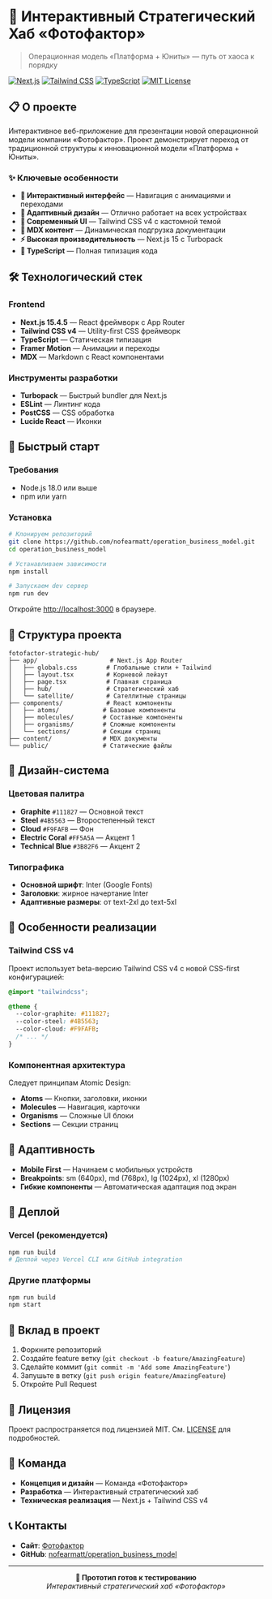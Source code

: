 # 🚀 Интерактивный Стратегический Хаб «Фотофактор»

> Операционная модель «Платформа + Юниты» — путь от хаоса к порядку

[![Next.js](https://img.shields.io/badge/Next.js-15.4.5-black?style=for-the-badge&logo=next.js)](https://nextjs.org/)
[![Tailwind CSS](https://img.shields.io/badge/Tailwind_CSS-v4_beta-06B6D4?style=for-the-badge&logo=tailwind-css)](https://tailwindcss.com/)
[![TypeScript](https://img.shields.io/badge/TypeScript-5.0-3178C6?style=for-the-badge&logo=typescript)](https://www.typescriptlang.org/)
[![MIT License](https://img.shields.io/badge/License-MIT-green.svg?style=for-the-badge)](https://choosealicense.com/licenses/mit/)

## 📋 О проекте

Интерактивное веб-приложение для презентации новой операционной модели компании «Фотофактор». Проект демонстрирует переход от традиционной структуры к инновационной модели «Платформа + Юниты».

### ✨ Ключевые особенности

- **🎯 Интерактивный интерфейс** — Навигация с анимациями и переходами
- **📱 Адаптивный дизайн** — Отлично работает на всех устройствах  
- **🎨 Современный UI** — Tailwind CSS v4 с кастомной темой
- **📖 MDX контент** — Динамическая подгрузка документации
- **⚡ Высокая производительность** — Next.js 15 с Turbopack
- **🔧 TypeScript** — Полная типизация кода

## 🛠 Технологический стек

### Frontend
- **Next.js 15.4.5** — React фреймворк с App Router
- **Tailwind CSS v4** — Utility-first CSS фреймворк
- **TypeScript** — Статическая типизация
- **Framer Motion** — Анимации и переходы
- **MDX** — Markdown с React компонентами

### Инструменты разработки
- **Turbopack** — Быстрый bundler для Next.js
- **ESLint** — Линтинг кода
- **PostCSS** — CSS обработка
- **Lucide React** — Иконки

## 🚀 Быстрый старт

### Требования
- Node.js 18.0 или выше
- npm или yarn

### Установка

```bash
# Клонируем репозиторий
git clone https://github.com/nofearmatt/operation_business_model.git
cd operation_business_model

# Устанавливаем зависимости
npm install

# Запускаем dev сервер
npm run dev
```

Откройте [http://localhost:3000](http://localhost:3000) в браузере.

## 📁 Структура проекта

```
fotofactor-strategic-hub/
├── app/                    # Next.js App Router
│   ├── globals.css        # Глобальные стили + Tailwind
│   ├── layout.tsx         # Корневой лейаут
│   ├── page.tsx           # Главная страница
│   ├── hub/               # Стратегический хаб
│   └── satellite/         # Сателлитные страницы
├── components/            # React компоненты
│   ├── atoms/            # Базовые компоненты
│   ├── molecules/        # Составные компоненты
│   ├── organisms/        # Сложные компоненты
│   └── sections/         # Секции страниц
├── content/              # MDX документы
└── public/               # Статические файлы
```

## 🎨 Дизайн-система

### Цветовая палитра
- **Graphite** `#111827` — Основной текст
- **Steel** `#4B5563` — Второстепенный текст  
- **Cloud** `#F9FAFB` — Фон
- **Electric Coral** `#FF5A5A` — Акцент 1
- **Technical Blue** `#3B82F6` — Акцент 2

### Типографика
- **Основной шрифт**: Inter (Google Fonts)
- **Заголовки**: жирное начертание Inter
- **Адаптивные размеры**: от text-2xl до text-5xl

## 🔧 Особенности реализации

### Tailwind CSS v4
Проект использует beta-версию Tailwind CSS v4 с новой CSS-first конфигурацией:

```css
@import "tailwindcss";

@theme {
  --color-graphite: #111827;
  --color-steel: #4B5563;
  --color-cloud: #F9FAFB;
  /* ... */
}
```

### Компонентная архитектура
Следует принципам Atomic Design:
- **Atoms** — Кнопки, заголовки, иконки
- **Molecules** — Навигация, карточки
- **Organisms** — Сложные UI блоки
- **Sections** — Секции страниц

## 📱 Адаптивность

- **Mobile First** — Начинаем с мобильных устройств
- **Breakpoints**: sm (640px), md (768px), lg (1024px), xl (1280px)
- **Гибкие компоненты** — Автоматическая адаптация под экран

## 🚀 Деплой

### Vercel (рекомендуется)
```bash
npm run build
# Деплой через Vercel CLI или GitHub integration
```

### Другие платформы
```bash
npm run build
npm start
```

## 🤝 Вклад в проект

1. Форкните репозиторий
2. Создайте feature ветку (`git checkout -b feature/AmazingFeature`)
3. Сделайте коммит (`git commit -m 'Add some AmazingFeature'`)
4. Запушьте в ветку (`git push origin feature/AmazingFeature`)
5. Откройте Pull Request

## 📄 Лицензия

Проект распространяется под лицензией MIT. См. [LICENSE](LICENSE) для подробностей.

## 👥 Команда

- **Концепция и дизайн** — Команда «Фотофактор»
- **Разработка** — Интерактивный стратегический хаб
- **Техническая реализация** — Next.js + Tailwind CSS v4

## 📞 Контакты

- **Сайт**: [Фотофактор](https://fotofactor.ru)
- **GitHub**: [nofearmatt/operation_business_model](https://github.com/nofearmatt/operation_business_model)

---

<div align="center">
  <strong>🚀 Прототип готов к тестированию</strong><br>
  <em>Интерактивный стратегический хаб «Фотофактор»</em>
</div>
